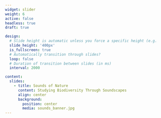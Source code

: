 ```yaml
---
widget: slider
weight: 6
active: false
headless: true
draft: true

design:
  # Slide height is automatic unless you force a specific height (e.g. '400px')
  slide_height: '400px'
  is_fullscreen: true
  # Automatically transition through slides?
  loop: false
  # Duration of transition between slides (in ms)
  interval: 2000

content:
  slides:
    - title: Sounds of Nature
      content: Studying Biodiversity Through Soundscapes
      align: center
      background:
        position: center
        media: sounds_banner.jpg
---
```

